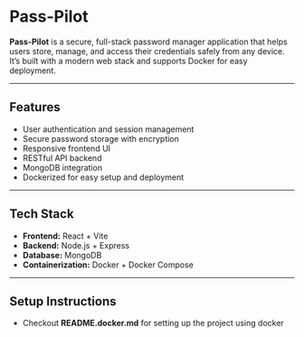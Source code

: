 # Pass-Pilot

**Pass-Pilot** is a secure, full-stack password manager application that helps users store, manage, and access their credentials safely from any device. It’s built with a modern web stack and supports Docker for easy deployment.

---

## Features

- User authentication and session management
- Secure password storage with encryption
- Responsive frontend UI
- RESTful API backend
- MongoDB integration
- Dockerized for easy setup and deployment

---

## Tech Stack

- **Frontend:** React + Vite
- **Backend:** Node.js + Express
- **Database:** MongoDB
- **Containerization:** Docker + Docker Compose

---

## Setup Instructions

- Checkout **README.docker.md** for setting up the project using docker
